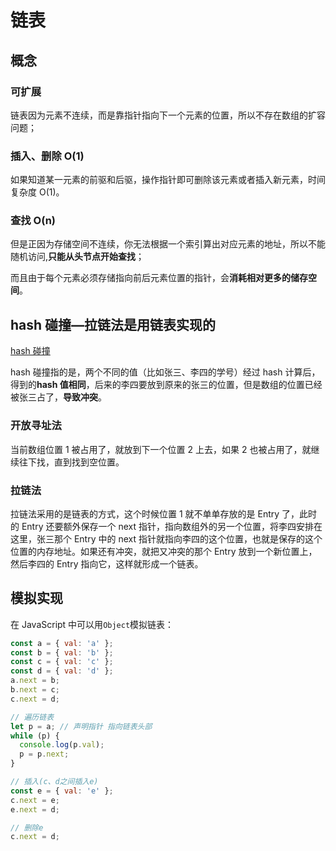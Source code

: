 # 链表

## 概念

### 可扩展

链表因为元素不连续，而是靠指针指向下一个元素的位置，所以不存在数组的扩容问题；

### 插入、删除 O(1)

如果知道某一元素的前驱和后驱，操作指针即可删除该元素或者插入新元素，时间复杂度 O(1)。

### 查找 O(n)

但是正因为存储空间不连续，你无法根据一个索引算出对应元素的地址，所以不能随机访问,**只能从头节点开始查找**；

而且由于每个元素必须存储指向前后元素位置的指针，会**消耗相对更多的储存空间**。

## hash 碰撞—拉链法是用链表实现的

[hash 碰撞](https://blog.csdn.net/zsyoung/article/details/114505480)

hash 碰撞指的是，两个不同的值（比如张三、李四的学号）经过 hash 计算后，得到的**hash 值相同**，后来的李四要放到原来的张三的位置，但是数组的位置已经被张三占了，**导致冲突**。

### 开放寻址法

当前数组位置 1 被占用了，就放到下一个位置 2 上去，如果 2 也被占用了，就继续往下找，直到找到空位置。

### 拉链法

拉链法采用的是链表的方式，这个时候位置 1 就不单单存放的是 Entry 了，此时的 Entry 还要额外保存一个 next 指针，指向数组外的另一个位置，将李四安排在这里，张三那个 Entry 中的 next 指针就指向李四的这个位置，也就是保存的这个位置的内存地址。如果还有冲突，就把又冲突的那个 Entry 放到一个新位置上，然后李四的 Entry 指向它，这样就形成一个链表。

## 模拟实现

在 JavaScript 中可以用`Object`模拟链表：

```javascript
const a = { val: 'a' };
const b = { val: 'b' };
const c = { val: 'c' };
const d = { val: 'd' };
a.next = b;
b.next = c;
c.next = d;

// 遍历链表
let p = a; // 声明指针 指向链表头部
while (p) {
  console.log(p.val);
  p = p.next;
}

// 插入(c、d之间插入e)
const e = { val: 'e' };
c.next = e;
e.next = d;

// 删除e
c.next = d;
```
